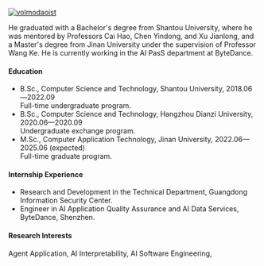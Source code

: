 

[![volmodaoist](https://img.shields.io/badge/volmodaoist-github-blue?logo=github)](https://github.com/volmodaoist)

He graduated with a Bachelor's degree from Shantou University, where he was mentored by Professors Cai Hao, Chen Yindong, and Xu Jianlong, and a Master's degree from Jinan University under the supervision of Professor Wang Ke. He is currently working in the AI PasS department at ByteDance.

#### Education
- B.Sc., Computer Science and Technology, Shantou University, 2018.06—2022.09  
Full-time undergraduate program.
- B.Sc., Computer Science and Technology, Hangzhou Dianzi University, 2020.06—2020.09  
Undergraduate exchange program.
- M.Sc., Computer Application Technology, Jinan University, 2022.06—2025.06 (expected)  
Full-time graduate program.


#### Internship Experience
- Research and Development in the Technical Department, Guangdong Information Security Center.
- Engineer in AI Application Quality Assurance and AI Data Services, ByteDance, Shenzhen.

#### Research Interests
Agent Application,  AI Interpretability, AI Software Engineering,

